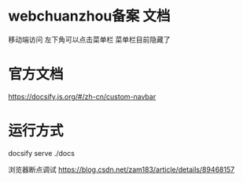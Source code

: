 <!--
 * @Author: lcz
 * @Date: 2021-03-11 15:38:17
 * @LastEditTime: 2021-08-06 10:10:47
 * @LastEditors: Please set LastEditors
 * @Description: In User Settings Edit
 * @FilePath: \lcz_document\docs\README.md
-->
# webchuanzhou备案 文档

移动端访问 左下角可以点击菜单栏
菜单栏目前隐藏了

# 官方文档
https://docsify.js.org/#/zh-cn/custom-navbar

# 运行方式
docsify serve ./docs
> 
浏览器断点调试
https://blog.csdn.net/zam183/article/details/89468157